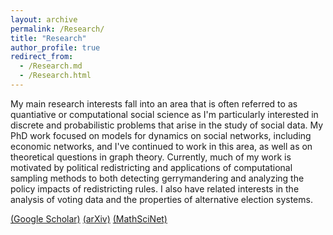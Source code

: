 ```yaml
---
layout: archive
permalink: /Research/
title: "Research"
author_profile: true
redirect_from: 
  - /Research.md
  - /Research.html
---
```


<!--
<div id="name" style="color:#00703C">
Research Papers
</div>
-->

<div id="main">
 <p> My main research interests fall into an area that is often referred to as quantiative or computational social science as I'm particularly interested in
 discrete and probabilistic problems that arise in the study of social data. My PhD work focused on models for dynamics on social networks, including economic networks, and I've continued 
to work in this area, as well as on theoretical questions in graph theory. Currently, much of my work is motivated by political redistricting and applications of 
computational sampling methods to both detecting gerrymandering and analyzing the policy impacts of redistricting rules. I also have related interests in the analysis of voting data
and the properties of alternative election systems.

<p> <a href ="https://scholar.google.com/citations?user=nE14CxwAAAAJ&hl=en"> (Google Scholar)</a> <a href="https://arxiv.org/search/?query=daryl+deford&searchtype=all&source=header"> (arXiv)</a> <a href="https://mathscinet.ams.org/mathscinet/MRAuthorID/1035607">(MathSciNet)</a> </p>


<!-- I am an Assistant Professor of Data Analytics in the Department of Mathematics and Statistics at Washington State University.  Previously, I was a postdoctoral associate at MIT (CSAIL)
 in the
 <a href="http://groups.csail.mit.edu/gdpgroup/">Geometric Data Processing
 Group</a>, working under <a href="http://people.csail.mit.edu/jsolomon/">
 Justin Solomon</a> and associated with the <a href="https://sites.tufts.edu/gerrymandr/">Metric Geometry and Gerrymandering Group</a> at MIT and Tufts, 
 working with <a href ="https://mduchin.math.tufts.edu/">Moon Duchin </a> and
<a href ="http://people.csail.mit.edu/jsolomon/"> Justin Solomon </a> on the mathematics of redistricting. 
 
  I earned my Ph.D. in mathematics at Dartmouth College under the supervision of 
 Dan Rockmore in 2018. My research interests tend towards applications of algebraic and combinatorial methods in 
data analysis.  -->

<!--
<ul>
<li><a href="CV_DeFord_academic.pdf"> Current CV </a>  </li>
<li> <a href="Research_topics.php"> Current Projects</a> </li>
<li> <a href="presentations.php">Recent Presentations</a> </li>
<li> <a href="data_code.php"> Software and Data</a> </li>


</ul>

-->
</p>
<!--
<hr>

 <h3> Croasdale Award  </h3>

In 2018, I won the <a href="https://graduate.dartmouth.edu/admissions-financial-aid/awards-grants/hannah-croasdale-award">
 Hannah Croasdale Award</a>, which is a college-wide award  awarded annually to the graduating PhD recipient who best exemplifies the qualities of a scholar.
An article from the graduate school focused on my research experiences can be found: <a href="https://graduate.dartmouth.edu/news/2018/06/hannah-t-croasdale-award-recipients-2018-daryl-deford-and-hai-qian"> here</a>.


https://www.cambridge.org/core/journals/political-analysis/article/abs/partisan-dislocation-a-precinctlevel-measure-of-representation-and-gerrymandering/C4EDEA9606F6BA2A17A9B5302F86DD43
-->

<hr>

<bold><H3> Research Articles</H3></bold>

<bold><H4> Data Science of Redistricting and Elections</H4></bold>
<ol>
	<li> <a href="https://arxiv.org/abs/2406.12167">Bounds and Bugs: The Limits of Symmetry Metrics to Detect Partisan Gerrymandering</a>a>, with E. Veomett, Election Law Journal, (2025). </li>
<li> <a href="https://arxiv.org/abs/2409.19017">Repetition effects in a Sequential Monte Carlo sampler</a>, with S. Cannon and M. Duchin, arXiv: 2409.19017, (2024). </li>

<li> <a href="https://link.springer.com/article/10.1007/s42001-023-00217-8">Multi-Balanced Redistricting</a>, with E. Kimsey and R. Zerr, Journal of Computational Social Science, (2023). </li> 
<li> <a href="https://arxiv.org/abs/2008.06930">Implementing partisan symmetry: Problems and paradoxes</a>, with N. Dhamankar, M. Duchin, V. Gupta, M.  McPike, G.  Schoenbach, K. W. Sim, Political Analysis, 31 (3), 305-324, (2023).</li>
<ul> 

<li> 
See also: <a href="https://web.archive.org/web/20211206065212id_/https://www.cambridge.org/core/services/aop-cambridge-core/content/view/37EC8A5DF300D216CA2F951C6E4226D6/S1047198721000474a.pdf/div-class-title-implementing-partisan-symmetry-a-response-to-a-response-div.pdf
">Implementing partisan symmetry: A Response to a Response</a>, with N. Dhamankar, M. Duchin, V. Gupta, M.  McPike, G.  Schoenbach, K. W. Sim, Political Analysis, (2023).</li>
</ul>

<li> <a href ="https://www.cambridge.org/core/journals/political-analysis/article/abs/partisan-dislocation-a-precinctlevel-measure-of-representation-and-gerrymandering/C4EDEA9606F6BA2A17A9B5302F86DD43
"> Partisan Dislocation: A Precinct-Level Measure of Representation and Gerrymandering</a>, with N. Eubank and J. Rodden, Political Analysis, 30(3), 403-425, (2022). </li>

<li> <a href="https://arxiv.org/abs/2012.04564">Empirical Sampling of Connected Graph Partitions for Redistricting</a> with L. Najt and J. Solomon, Physical Review E, 104, 064130, (2021). </li>
<li> <a href="https://arxiv.org/abs/1911.05725">
ReCombination: A family of Markov chains for redistricting</a>, with M. Duchin and J. Solomon, Harvard Data Science Review, 3(1), (2021). </li>
<li> <a href="https://arxiv.org/abs/2011.06049">Colorado in Context: Congressional Redistricting and Competing Fairness Criteria in Colorado</a>, with J. Clelland, H. Colgate, B. Malmskog, and F. Sancier-Barbosa, Journal of Computational Social Science, 5(1), 189-226, (2021).</li>
<li> <a href="https://arxiv.org/abs/2005.12731">
A Computational Approach to Measuring Vote Elasticity and Competitiveness</a>, with M. Duchin and J. Solomon, Statistics and Public Policy, 7(1), 69-86, (2020). </li>
<li> <a href="https://arxiv.org/abs/2005.12732">Mathematics of Nested Districts: The Case of Alaska</a>, with S. Caldera, M. Duchin, S. Gutenkust, and C. Nix, Statistics and Public Policy, 7(1), 39-51, (2020). </li>
<li> <a href="https://arxiv.org/abs/1908.08881">Complexity and Geometry of Sampling Connected Graph Partitions</a>, with L. Najt and J. Solomon, arXiv:1908.08881, (2019). </li>
<li> <a href="https://mggg.org/VA-criteria.pdf"> Redistricting Reform in Virginia: Districting Criteria in Context</a>, with M. Duchin, Virginia Policy Review, 12(2), 120-146, (2019). </li>


</ol>

<bold><H4> Statistics, Optimization, and Computation</H4></bold>
<ol>
<li></li><a href="https://arxiv.org/abs/2505.03992">Algorithmic Accountability in Small Data: Sample-Size-Induced Bias Within Classification Metrics</a>, with J. Briscoe, G. Kepler, and A. Gebremedhin, AISTATS25, (2025). </li>
<li> <a href="https://arxiv.org/abs/2303.02942">Does the first-serving team have
a structural advantage in pickleball?</a>, with S. Ethier, AMS Contemporary Mathematics Series, 
 (to appear 2024). </li>
<li> <a href="https://arxiv.org/abs/2101.02180">Maximum a Posteriori Inference of Random Dot Product Graphs via Conic Programming</a> with D. Wu and D. Palmer, SIAM Journal on Optimization (SIOPT), (2022). </li>
<li> <a href="https://arxiv.org/abs/2007.01428"> Medial Axis Isoperimetric Profiles</a>, with P. Zhang and J. Solomon, SGP'20 Computer Graphics Forum, 39(5), 1-13, (2020). </li>
<li> <a href="https://epubs.siam.org/doi/abs/10.1137/18M1215943"> Total Variation Isoperimetric Profiles</a>,
with H. Lavenant, Z. Schutzman, and J. Solomon, SIAM J. Appl.  Algebra Geometry, 3(4), 585-613, (2019). </li>
<li><a href="http://inmabb.criba.edu.ar/revuma/pdf/online-first/v59n2a02.pdf"> Cyclic Groups with the same Hodge Series</a>,
 with P. Doyle, Revista de la UMA, 59(2), 241-254, (2018).</li>
<li> <a href="http://www.mdpi.com/1099-4300/19/11/615">Random Walk Null Models for Time 
Series Data</a>, with K. Moore, Entropy, 19(11):615, (2017). </li>
<li> <a href="https://arxiv.org/abs/1710.02687">Fourier transforms on 
SL_2(Z/P^nZ) and related numerical experiments</a>, 
with B. Breen, J. Linehan, and D. Rockmore, arxiv: 1710.02687, (2017).</li>

<li><a href="icpp13.pdf"> Empirical Analysis of Space-Filling Curves for Scientific
 Computing Applications</a>, with
 A. Kalyanaraman, Proceedings of the 42nd International Conference of
 Parallel Processing, 170-179, (2013).</li>


</ol>


<bold><H4> Network Science and Combinatorial Graph Theory</H4></bold>
<ol>
<li> <a href="https://www.sciencedirect.com/science/article/pii/S0166218X23003943">Ranking Trees Based on Global Centrality Measures</a>, with A. Barghi, Discrete Applied Mathematics, 343, 231-257, (2024). </li> 
<li> <a href="https://www.mdpi.com/1999-4893/16/5/223">Stirling Numbers of Uniform Trees and Related Computational Experiments</a>, with A. Barghi, Algorithms,  16(5), (2023).  </li> 
<li> <a href="https://www.sciencedirect.com/science/article/pii/S0024379520301750?dgcid=author"> On the Spectrum of Finite Rooted Homogeneous Trees</a>, 
with D. Rockmore, Linear Algebra and Applications, 598, 165-185, (2020). </li>
<li> <a href="https://www.sciencedirect.com/science/article/pii/S0378437119311379?via%3Dihub"> Spectral Clustering Methods for Multiplex Networks</a>,
 with S. Pauls, Physica A, 121949, (2019).</li>
<li> <a href="http://arxiv.org/abs/1507.00695"> A new framework for dynamical models on multiplex networks</a>,
 with S. Pauls, Journal of Complex Networks, 6(3), 353-381, (2018).</li>
<li> <a href="https://link.springer.com/chapter/10.1007/978-3-319-72150-7_90"> Multiplex Dynamics on the World Trade Web</a>, Proc. 6th International
Conference on Complex Networks and Applications, Studies in Computational Intelligence, Springer, 1111-1123, (2018). </li>
<li> <a href="https://arxiv.org/abs/1611.02530">A Random Dot Product Model for Weighted Networks</a>, with D. Rockmore, arXiv:1611.02530, (2016).</li>

<li> <a href ="Enumerating_Rectangular_Tilings_v2.pdf"> Enumerating Tilings of Rectangles by Squares</a>,
  Journal of Combinatorics, 6(3), 339-351, (2015).</li>
<li><a href= "pulsated_fibonacci.pdf">Pulsated Fibonacci Sequences</a>,
 with K. Atanassov and A. Shannon, Fibonacci Quarterly (Conference Proceedings), 52(5), 22-27
(2014).  </li>
<li><a href= "DeFord_Enumerating_Distinct.pdf">Enumerating Distinct Chessboard Tilings</a>
, Fibonacci Quarterly (Conference Proceedings), 52(5), 102-116, (2014). </li>
<li><a href="http://msp.org/involve/2014/7-6/index.xhtml"> Seating Rearrangements on Arbitrary Graphs</a>, Involve, 7(6), 787-805, (2014). </li>
<li> <a href="http://fq.math.ca/51-3.html"> Counting Rearrangements on Generalized Wheel Graphs</a>, Fibonacci Quarterly, 51(3), 259-273, (2013).</li>


</ol>


<bold><H4> Expository Redistricting Articles</H4></bold>
<ol>
<li> <a href="http://digitaleditions.walsworthprintgroup.com/publication/?m=7656&i=823119&p=34&ver=html5"> Redistricting Graphics </a>, MAA Focus, 4(3), 35, (2024). </li>
<li> <a href="https://mggg.org/publications/political-geometry/17-DefordDuchin.pdf">Random Walks and the Universe of Districting Plans</a>, with M. Duchin,
 Book Chapter in <a href="https://mggg.org/gerrybook">Political Geography</a>, Birkhauser, (2022).</li>
<li><a href="https://www.tandfonline.com/doi/abs/10.1080/10724117.2019.1680187">Aftermath: The Ensemble Approach to Political Redistricting</a>, with J. Clelland and M. Duchin,
 MAA Math Horizons, 27(3), 34-35, (2020). </li>
</ol>


<bold><H3>Expert Reports for Redistricting Litigation</H3></bold>
<ol>
<li> <a href="https://www.wicourts.gov/courts/supreme/origact/docs/23ap1399_011224expertreportdeford.pdf"> Expert Report </a> for Wisconsin (2024)</li>
<ul>
<li>Analysis of the Wright Petitioners' state legislative maps in litigation before the Supreme Court of Wisconsin. </li>
</ul>
<li> <a href="https://www.pacourts.us/Storage/media/pdfs/20220125/201934-jan.24,2022-petitionersgressmanmathscience.pdf"> Expert Report (and rebuttal report)</a> for Pennsylvania (2022)</li>

<ul>
<li>Analysis of proposed Congressional redistricting plans for Pennsylvania on behalf of Citizen Mathematicians and Scientists in litigation before the Commonwealth Court. </li>
</ul>
<li> <a href="https://www.wicourts.gov/courts/supreme/origact/docs/expertrepdeford.pdf">Expert Report</a> (<a href="https://www.wicourts.gov/courts/supreme/origact/docs/expertdeford.pdf">and Rebuttal Report</a>) for Wisconsin (2021 and 2022)</li> 
<ul>
<li> Analysis of proposed Congressional and State Legislative redistricting plans for Wisconsin on behalf of Citizen Mathematicians and Scientists in litigation before the Supreme Court of Wisconsin. </li>
</ul>
<li><a href="https://coloradoincontext.wordpress.com/"> Analysis of Prospective Districts in Colorado</a> (2021)</li>
<ul>
<li> Reports comparing Colorado's Staff maps for Legislative and Congressional districts to a large ensemble of randomly generated maps. Uses 2020 precinct data and election data from 2016-2020. </li>
</ul>

</ol>

<bold><H3>Technical Reports and Amicus Briefs</H3></bold>
<ol>

<li><a href="https://www.supremecourt.gov/DocketPDF/21/21-1086/230272/20220718153650363_21-1086%2021-1087%20bsac%20Computational%20Redistricting%20Experts.pdf">
Amicus Brief of Computational Redistricting Experts</a>, with A. Becker and D. Gold, 
Merrill v. Milligan, United States Supreme Court,  (2022).</li>
<li><a href="https://docs.google.com/document/d/1KnIEVGlvVENFyZDrxJ2v5j6uEZyFrJT-M3qFufb8E9Q/edit?usp=sharing"> Applying GerryChain:
A User's Guide for Redistricting Problems</a> (2021)</li>
<ul>
<li> Description of modeling methodology for applying the ensemble method using GerryChain to analyze political redistricting problems. This guide was created by  
a team of research fellows that I supervised through the <a href="https://uwescience.github.io/DSSG2021-redistricting-website/">2021 UW Data Science for Social Good program</a>.
</li>
</ul>
<li><a href="https://mggg.org/VA-report.pdf"> Comparison of Districting Plans for the Virginia House of Delegates</a>,
with M. Duchin and J. Solomon, MGGG Technical Report, (2019).</li>
<li><a href="https://mggg.org/SCOTUS-MathBrief.pdf">
Amicus Brief of Mathematicians, Law Professors, and Students</a>, with M. Duchin and G. Charles et al., 
Rucho v. Common Cause, United States Supreme Court, (2019).</li>
<li> <a href="https://mggg.org/Chicago.pdf"> Study of Reform Proposals for Chicago City Council</a>, with M. Duchin et al., MGGG Technical Report, (2019). </li>
<li><a href="MCMC_Intro_plus.pdf"> 
Introduction to Discrete MCMC for Redistricting (with Scrabble)</a> (2019). </li>
<ul><li>A friendly and interactive introduction to discrete MCMC methods, concluding with
 applications to political redistricting.  Many of the motivating examples are explained
with Scrabble tiles. Accompanying Sage-interact widgets embedded on a webpage
 <a href="mcmc_intro.php">here</a> and also on 
<a href="https://github.com/drdeford/MCMC_Intro">GitHub</a>.    </li> </ul>
<li> <a href="GerryChain_Guide.pdf"> Building Ensembles of Graph Partitions</a>  (2019).</li>
<ul>
<li> This is a guide to GerryChain that walks through the engineering challenges
inherent in generating ensembles of districting plans. Contains numerous examples
and code snippets.  Frequently updated.  </li>
</ul>
<li> <a href="GerryDataGuide.pdf">Geospatial Data Preparation for 
GerryChain</a> (2019)</li>
<ul>
<li> Beginning to end description of the data preparation process
for building an annotated dual graph for GerryChain.   </li>
</ul>
<li><a href="http://math.wsu.edu/TRS"> An Application of the Permanent-Determinant Method:
 Computing the Z-index of Arbitrary Trees</a>,
WSU Technical Report Series #2013-2, (2013). </li>
</ol>

<hr>

<bold><H3> Media Coverage</H3></bold>

<ol>

<li><a href="https://news.wsu.edu/news/2024/10/28/deford-receives-university-of-chicago-outstanding-educator-award/"> 
	DeFord receives University of Chicago Outstanding Educator Award </a> (WSU CAS Staff, 2024). </li>

<ul><li> Announcement and brief interview about a teaching award.  </li></ul>


<li><a href="https://www.krem.com/video/sports/gonzaga/293-cebe7920-ace2-46f1-a0c2-78737727fee5">
Using statistics to help predict upsets in the NCAA Tournament</a> (B. Jones, KREM, 2024).</li>

<ul><li> Short video segment commenting on statistical models for predicting NCAA tournament winners and 
why upsets by lower seeded teams seem relatively common.  </li></ul>

<li><a href="https://thepickler.com/blogs/pickleball-blog/murmurs-taking-first-serve"> 
Taking the First Serve</a> (F. Cerabino, The Pickler, 2023).</li>
<ul><li> Discussion and commentary on my <a href="https://arxiv.org/abs/2303.02942">preprint</a> with 
Professor Stewart Either about first-server advantages in pickleball.  </li></ul>

<li><a href="https://www.quantamagazine.org/how-math-has-changed-the-shape-of-gerrymandering-20230601/">How Math Has Changed the Shape of Gerrymandering</a> (M. Orcutt, Quanta, 2023)</li>
<ul><li> Article about mathematical advances for studying political redistricting that discusses my work on ReCom in Virginia and Colorado. Interesting followup blog post by Dr. Dan Nexon with lots of comments <a href="https://www.lawyersgunsmoneyblog.com/2023/06/extreme-gerrymandering-and-the-purpose-of-elections">here</a>.   </li>
</ul>


<li><a href="https://www.sciline.org/elections/redistricting-tools-gerrymandering/"> Redistricting tools and gerrymandering</a> (S. Whitlock, AAAS SciLine, 2022)</li>
<ul><li> I was interviewed, along with with <a href="https://pol.illinois.edu/directory/profile/wendycho">Professor 
Wendy K. Tam Cho</a> and <a href="https://www.bu.edu/polisci/profile/maxwell-palmer/"> Professor Maxwell Palmer</a>, about computational tools for evaluating partisan gerrymandering.  </li>
</ul>


<li><a href="https://www.koaa.com/news/election-watch/new-districts-for-2022-midterms-in-part-thanks-to-math">
New districts for 2022 midterms, in part thanks to math</a> (A. Zimmerman, KOAA News, 2022)</li>

<ul><li> Brief article and  video interview with one of my collaborators <a href="https://malmskog.wordpress.com/about/"> Beth Malmskog</a> about our work in Colorado.  </li>
</ul>
<li><a href="http://www.math.wsu.edu/deford-PA-Supreme-Court.php">Pennsylvania Supreme Court relies on Daryl DeFord's Research</a> (T. Wagoner, WSU, 2022)</li>

<ul><li> Brief article highlighting the PA Supreme Court's reliance on my analysis in <a href="https://www.pacourts.us/2022-redistricting-opinions">their opinions</a> selecting a Congressional map in 2022.   </li>
</ul>
<li><a href="https://gazette.com/opinion/guest-column-redistricting-process-was-independent-and-fair/article_17e33394-7acf-11ec-8208-271f415462ac.html">Redistricting process was independent and fair </a> (C. Perez, The Gazette, 2022)</li>
<ul><li>Guest opinion piece referencing our contributions to Colorado's redistricting process.</li>
</ul>
<li><a href="https://www.colorado.edu/today/2021/09/30/can-math-make-redistricting-more-fair">Can Math Make Redistricting More Fair?</a> (D. Strain, CU Boulder Today, 2021)</li>

<ul> <li>News article interviewing a collaborator (<a href="https://www.colorado.edu/math/jeanne-clelland">Dr. Jeanne Clelland</a>) about <a href="https://coloradoincontext.wordpress.com/">our analysis</a> for the Colorado Redistricting Comission.</li>
</ul>
<li><a href="https://escience.washington.edu/data-science-for-social-good-computational-redistricting">
Data Science for Social Good Team Builds Tools to Support Fairness in Computational Redistricting</a> (E. Keller, UW ESciences Institute, 2021)</li>

<ul>
<li>Blog post from the UW EScience Institute about the Vote Redistricting summer program that was a part of the 2021 Data Science for Social Good. I was the faculty lead for this project. </li>
</ul>
<li><a href="https://news.wsu.edu/2021/05/06/open-source-tool-can-help-identify-gerrymandering-voting-maps/">Open source tool can help identify gerrymandering in voting maps</a> 
(S. Zaske, WSU News, 2021)</li>

<ul><li> Press release describing the results in <a href="https://arxiv.org/abs/1911.05725">
ReCombination: A family of Markov chains for redistricting</a>, with M. Duchin and J. Solomon, Harvard Data Science Review, 3(1), (2021).
</li>
</ul>
<li>
<a href="https://www.nytimes.com/2019/06/22/upshot/america-who-deserves-representation.html">People Who Can't Vote Still Count Politically in America. What if That Changes?</a> 
(E. Badger, NYT Upshot, 2019)</li>

<ul><li> Article on representation that discusses my unpublished analysis of potential impacts of CVAP-based population balancing. 
</li>
</ul>
<li>
<a href="https://slate.com/news-and-politics/2019/03/scotus-gerrymandering-case-mathematicians-brief-elena-kagan.html">The Supreme Court's Math Problem</a> 
(J. Ellenberg, Slate, 2019)</li>
<ul><li> Article about the oral argument in Rucho v. Common Cause that discusses the `mathematician's brief' for which I did the computational work. 
</li>
</ul>
<li> <a href="https://graduate.dartmouth.edu/news/2018/06/hannah-t-croasdale-award-recipients-2018-daryl-deford-and-hai-qian"> Hannah Croasdale Award</a> (A. Skinner, Dartmouth Graduate News, 2018)</li>
<ul><li> This article from the Dartmouth graduate school describes the research experiences that led to me winning the <a href="https://graduate.dartmouth.edu/admissions-financial-aid/awards-grants/hannah-croasdale-award">
 Hannah Croasdale Award</a>, in 2018. This is a college-wide award  awarded annually to the graduating PhD recipient who best exemplifies the qualities of a scholar.
</li>
</ul>


<li> <a href="https://graduate.dartmouth.edu/news/2017/06/teaching-award-2017-recipient-daryl-deford"> Graduate Teaching Award</a> (A. Skinner, Dartmouth Graduate News, 2017)</li>
<ul><li> This article from Dartmouth focuses on my teaching experiences as a graduate student, for which I was awarded the 2017 <a href="https://graduate.dartmouth.edu/admissions-financial-aid/awards-grants/teaching-award"> Dartmouth Graduate Teaching Award</a>, which is a college-wide recognition for exemplifying the qualities of a college educator. 
</li>
</ul>
</ol>
